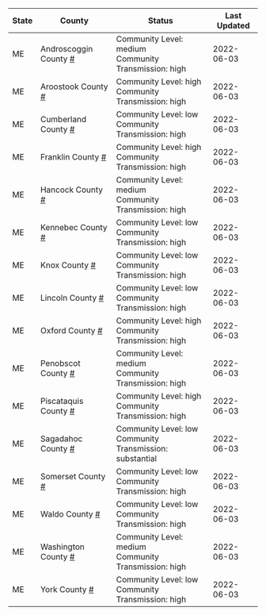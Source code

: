State | County | Status | Last Updated
--- | --- | --- | --- 
ME | Androscoggin County <a href="#androscoggin_county">#</a> | <a name="androscoggin_county"></a>Community Level: medium<br/>Community Transmission: high | 2022-06-03
ME | Aroostook County <a href="#aroostook_county">#</a> | <a name="aroostook_county"></a>Community Level: high<br/>Community Transmission: high | 2022-06-03
ME | Cumberland County <a href="#cumberland_county">#</a> | <a name="cumberland_county"></a>Community Level: low<br/>Community Transmission: high | 2022-06-03
ME | Franklin County <a href="#franklin_county">#</a> | <a name="franklin_county"></a>Community Level: high<br/>Community Transmission: high | 2022-06-03
ME | Hancock County <a href="#hancock_county">#</a> | <a name="hancock_county"></a>Community Level: medium<br/>Community Transmission: high | 2022-06-03
ME | Kennebec County <a href="#kennebec_county">#</a> | <a name="kennebec_county"></a>Community Level: low<br/>Community Transmission: high | 2022-06-03
ME | Knox County <a href="#knox_county">#</a> | <a name="knox_county"></a>Community Level: low<br/>Community Transmission: high | 2022-06-03
ME | Lincoln County <a href="#lincoln_county">#</a> | <a name="lincoln_county"></a>Community Level: low<br/>Community Transmission: high | 2022-06-03
ME | Oxford County <a href="#oxford_county">#</a> | <a name="oxford_county"></a>Community Level: high<br/>Community Transmission: high | 2022-06-03
ME | Penobscot County <a href="#penobscot_county">#</a> | <a name="penobscot_county"></a>Community Level: medium<br/>Community Transmission: high | 2022-06-03
ME | Piscataquis County <a href="#piscataquis_county">#</a> | <a name="piscataquis_county"></a>Community Level: high<br/>Community Transmission: high | 2022-06-03
ME | Sagadahoc County <a href="#sagadahoc_county">#</a> | <a name="sagadahoc_county"></a>Community Level: low<br/>Community Transmission: substantial | 2022-06-03
ME | Somerset County <a href="#somerset_county">#</a> | <a name="somerset_county"></a>Community Level: low<br/>Community Transmission: high | 2022-06-03
ME | Waldo County <a href="#waldo_county">#</a> | <a name="waldo_county"></a>Community Level: low<br/>Community Transmission: high | 2022-06-03
ME | Washington County <a href="#washington_county">#</a> | <a name="washington_county"></a>Community Level: medium<br/>Community Transmission: high | 2022-06-03
ME | York County <a href="#york_county">#</a> | <a name="york_county"></a>Community Level: low<br/>Community Transmission: high | 2022-06-03
